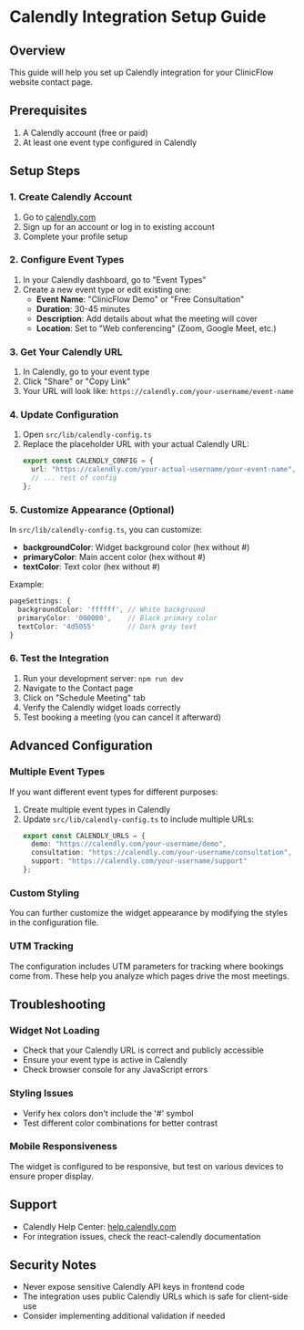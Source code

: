 # Calendly Integration Setup Guide

## Overview
This guide will help you set up Calendly integration for your ClinicFlow website contact page.

## Prerequisites
1. A Calendly account (free or paid)
2. At least one event type configured in Calendly

## Setup Steps

### 1. Create Calendly Account
1. Go to [calendly.com](https://calendly.com)
2. Sign up for an account or log in to existing account
3. Complete your profile setup

### 2. Configure Event Types
1. In your Calendly dashboard, go to "Event Types"
2. Create a new event type or edit existing one:
   - **Event Name**: "ClinicFlow Demo" or "Free Consultation"
   - **Duration**: 30-45 minutes
   - **Description**: Add details about what the meeting will cover
   - **Location**: Set to "Web conferencing" (Zoom, Google Meet, etc.)

### 3. Get Your Calendly URL
1. In Calendly, go to your event type
2. Click "Share" or "Copy Link"
3. Your URL will look like: `https://calendly.com/your-username/event-name`

### 4. Update Configuration
1. Open `src/lib/calendly-config.ts`
2. Replace the placeholder URL with your actual Calendly URL:
   ```typescript
   export const CALENDLY_CONFIG = {
     url: "https://calendly.com/your-actual-username/your-event-name",
     // ... rest of config
   };
   ```

### 5. Customize Appearance (Optional)
In `src/lib/calendly-config.ts`, you can customize:
- **backgroundColor**: Widget background color (hex without #)
- **primaryColor**: Main accent color (hex without #)
- **textColor**: Text color (hex without #)

Example:
```typescript
pageSettings: {
  backgroundColor: 'ffffff', // White background
  primaryColor: '000000',    // Black primary color
  textColor: '4d5055'        // Dark gray text
}
```

### 6. Test the Integration
1. Run your development server: `npm run dev`
2. Navigate to the Contact page
3. Click on "Schedule Meeting" tab
4. Verify the Calendly widget loads correctly
5. Test booking a meeting (you can cancel it afterward)

## Advanced Configuration

### Multiple Event Types
If you want different event types for different purposes:

1. Create multiple event types in Calendly
2. Update `src/lib/calendly-config.ts` to include multiple URLs:
   ```typescript
   export const CALENDLY_URLS = {
     demo: "https://calendly.com/your-username/demo",
     consultation: "https://calendly.com/your-username/consultation",
     support: "https://calendly.com/your-username/support"
   };
   ```

### Custom Styling
You can further customize the widget appearance by modifying the styles in the configuration file.

### UTM Tracking
The configuration includes UTM parameters for tracking where bookings come from. These help you analyze which pages drive the most meetings.

## Troubleshooting

### Widget Not Loading
- Check that your Calendly URL is correct and publicly accessible
- Ensure your event type is active in Calendly
- Check browser console for any JavaScript errors

### Styling Issues
- Verify hex colors don't include the '#' symbol
- Test different color combinations for better contrast

### Mobile Responsiveness
The widget is configured to be responsive, but test on various devices to ensure proper display.

## Support
- Calendly Help Center: [help.calendly.com](https://help.calendly.com)
- For integration issues, check the react-calendly documentation

## Security Notes
- Never expose sensitive Calendly API keys in frontend code
- The integration uses public Calendly URLs which is safe for client-side use
- Consider implementing additional validation if needed